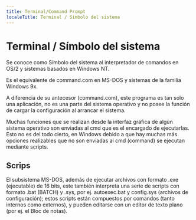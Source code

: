 ```yaml
---
title: Terminal/Command Prompt
localeTitle: Terminal / Símbolo del sistema
---
```

# Terminal / Símbolo del sistema

Se conoce como Símbolo del sistema al interpretador de comandos en OS/2 y sistemas basados en Windows NT.

Es el equivalente de command.com en MS-DOS y sistemas de la familia Windows 9x.

A diferencia de su antecesor (command.com), este programa es tan solo una aplicación, no es una parte del sistema operativo y no posee la función de cargar la configuración al arrancar el sistema.

Muchas funciones que se realizan desde la interfaz gráfica de algún sistema operativo son enviadas al cmd que es el encargado de ejecutarlas. Esto no es del todo cierto, en Windows debido a que hay muchas más opciones realizables que no son enviadas al cmd (command) se ejecutan mediante scripts.

## Scrips

El subsistema MS-DOS, además de ejecutar archivos con formato .exe (ejecutable) de 16 bits, este también interpreta una serie de scripts con formato .bat (BATCH) y .sys, por ej. autoexec.bat y config.sys (archivos de configuración); estos scripts están compuestos por comandos (tanto internos como externos), y pueden editarse con un editor de texto plano (por ej. el Bloc de notas).
